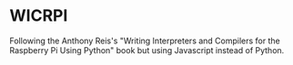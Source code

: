 # WICRPI
Following the Anthony Reis's "Writing Interpreters and Compilers for the Raspberry Pi Using Python" book but using Javascript instead of Python.

